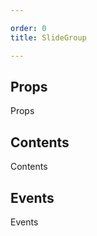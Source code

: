 ```yaml
---

order: 0
title: SlideGroup

---
```

 
## Props
 
Props
 
## Contents
 
Contents
 
## Events
 
Events
 
